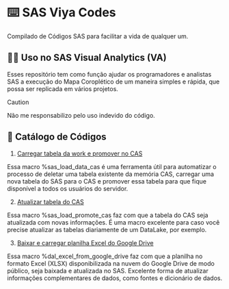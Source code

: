 # ⌨️ SAS Viya Codes
Compilado de Códigos SAS para facilitar a vida de qualquer um.

## 👨‍💻 Uso no SAS Visual Analytics (VA)

Esses repositório tem como função ajudar os programadores e analistas SAS a execução do Mapa Coroplético de um maneira simples e rápida, que possa ser replicada em vários projetos.

> [!CAUTION]
> Não me responsabilizo pelo uso indevido do código.

## 📖 Catálogo de Códigos

1. [Carregar tabela da work e promover no CAS](/sas_load_data_cas.sas)

Essa macro %sas_load_data_cas é uma ferramenta útil para automatizar o processo de deletar uma tabela existente da memória CAS, carregar uma nova tabela do SAS para o CAS e promover essa tabela para que fique disponível a todos os usuários do servidor.

2. [Atualizar tabela do CAS](/sas_load_promote_cas.sas)

Essa macro %sas_load_promote_cas faz com que a tabela do CAS seja atualizada com novas informações. É uma macro excelente para caso você precise atualizar as tabelas diariamente de um DataLake, por exemplo.

3. [Baixar e carregar planilha Excel do Google Drive](/dal_excel_from_google_drive.sas)

Essa macro %dal_excel_from_google_drive faz com que a planilha no formato Excel (XLSX) disponibilizada na nuvem do Google Drive de modo público, seja baixada e atualizada no SAS. Excelente forma de atualizar informações complementares de dados, como fontes e dicionário de dados.